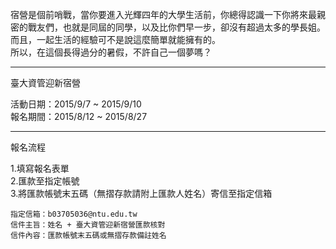 宿營是個前哨戰，當你要進入光輝四年的大學生活前，你總得認識一下你將來最親密的戰友們，也就是同屆的同學，以及比你們早一步，卻沒有超過太多的學長姐。  
而且，一起生活的經驗可不是說這麼簡單就能擁有的。  
所以，在這個長得過分的暑假，不許自己一個夢嗎？

---

臺大資管迎新宿營

活動日期：2015/9/7 ~ 2015/9/10  
報名期間：2015/8/12 ~ 2015/8/27

---

報名流程

1.填寫報名表單  
2.匯款至指定帳號  
3.將匯款帳號末五碼（無摺存款請附上匯款人姓名）寄信至指定信箱

    指定信箱：b03705036@ntu.edu.tw
    信件主旨：姓名 + 臺大資管迎新宿營匯款核對
    信件內容：匯款帳號末五碼或無摺存款備註姓名
